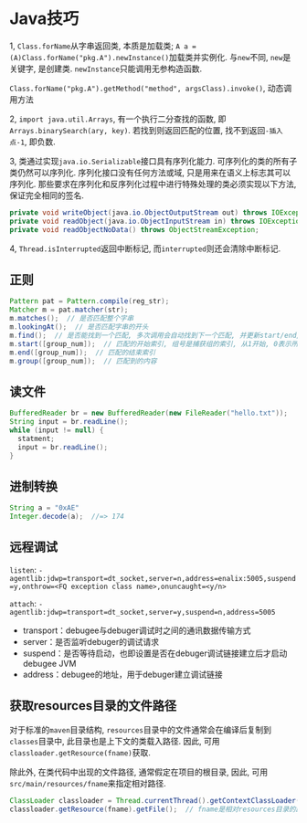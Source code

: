 # Java技巧

1, `Class.forName`从字串返回类, 本质是加载类; `A a = (A)Class.forName("pkg.A").newInstance()`加载类并实例化. 与`new`不同, `new`是关键字, 是创建类. `newInstance`只能调用无参构造函数.

`Class.forName("pkg.A").getMethod("method", argsClass).invoke()`, 动态调用方法

2, `import java.util.Arrays`, 有一个执行二分查找的函数, 即`Arrays.binarySearch(ary, key)`. 若找到则返回匹配的位置, 找不到返回`-插入点-1`, 即负数.

3, 类通过实现`java.io.Serializable`接口具有序列化能力. 可序列化的类的所有子类仍然可以序列化. 序列化接口没有任何方法或域, 只是用来在语义上标志其可以序列化. 那些要求在序列化和反序列化过程中进行特殊处理的类必须实现以下方法, 保证完全相同的签名.

```java
private void writeObject(java.io.ObjectOutputStream out) throws IOException
private void readObject(java.io.ObjectInputStream in) throws IOException, ClassNotFoundException;
private void readObjectNoData() throws ObjectStreamException;
```

4, `Thread.isInterrupted`返回中断标记, 而`interrupted`则还会清除中断标记.

## 正则

```java
Pattern pat = Pattern.compile(reg_str);
Matcher m = pat.matcher(str);
m.matches();  // 是否匹配整个字串
m.lookingAt();  // 是否匹配字串的开头
m.find();  // 是否能找到一个匹配, 多次调用会自动找到下一个匹配, 并更新start/end/group返回的内容
m.start([group_num]);  // 匹配的开始索引, 组号是捕获组的索引, 从1开始, 0表示所有
m.end([group_num]);  // 匹配的结束索引
m.group([group_num]);  // 匹配到的内容
```

## 读文件

```java
BufferedReader br = new BufferedReader(new FileReader("hello.txt"));
String input = br.readLine();
while (input != null) {
  statment;
  input = br.readLine();
}
```

## 进制转换

```java
String a = "0xAE"
Integer.decode(a);  //=> 174
```

## 远程调试

`listen`: `-agentlib:jdwp=transport=dt_socket,server=n,address=enalix:5005,suspend=y,onthrow=<FQ exception class name>,onuncaught=<y/n>`

`attach`: `-agentlib:jdwp=transport=dt_socket,server=y,suspend=n,address=5005`

* transport：debugee与debuger调试时之间的通讯数据传输方式
* server：是否监听debuger的调试请求
* suspend：是否等待启动，也即设置是否在debuger调试链接建立后才启动debugee JVM
* address：debugee的地址，用于debuger建立调试链接

## 获取resources目录的文件路径

对于标准的`maven`目录结构, `resources`目录中的文件通常会在编译后复制到`classes`目录中, 此目录也是上下文的类载入路径. 因此, 可用`classloader.getResource(fname)`获取.

除此外, 在类代码中出现的文件路径, 通常假定在项目的根目录, 因此, 可用`src/main/resources/fname`来指定相对路径.

```java
ClassLoader classloader = Thread.currentThread().getContextClassLoader();
classloader.getResource(fname).getFile();  // fname是相对resources目录的路径
```